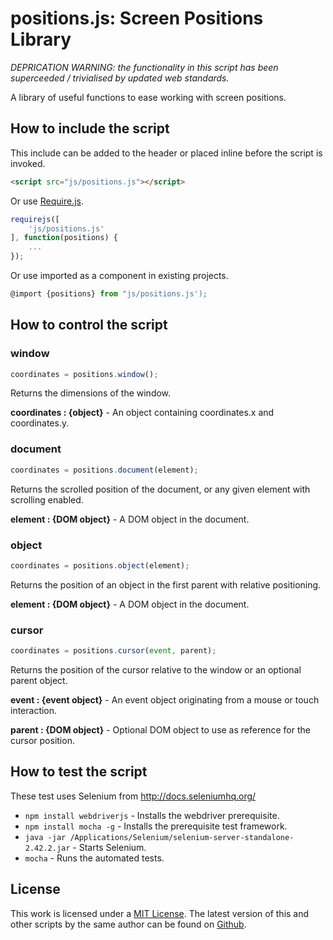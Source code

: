 # positions.js: Screen Positions Library

*DEPRICATION WARNING: the functionality in this script has been superceeded / trivialised by updated web standards.*

A library of useful functions to ease working with screen positions.

## How to include the script

This include can be added to the header or placed inline before the script is invoked.

```html
<script src="js/positions.js"></script>
```

Or use [Require.js](https://requirejs.org/).

```js
requirejs([
	'js/positions.js'
], function(positions) {
	...
});
```

Or use imported as a component in existing projects.

```js
@import {positions} from "js/positions.js');
```

## How to control the script

### window

```javascript
coordinates = positions.window();
```

Returns the dimensions of the window.

**coordinates : {object}** - An object containing coordinates.x and coordinates.y.

### document

```javascript
coordinates = positions.document(element);
```

Returns the scrolled position of the document, or any given element with scrolling enabled.

**element : {DOM object}** - A DOM object in the document.

### object

```javascript
coordinates = positions.object(element);
```

Returns the position of an object in the first parent with relative positioning.

**element : {DOM object}** - A DOM object in the document.

### cursor

```javascript
coordinates = positions.cursor(event, parent);
```

Returns the position of the cursor relative to the window or an optional parent object.

**event : {event object}** - An event object originating from a mouse or touch interaction.

**parent : {DOM object}** - Optional DOM object to use as reference for the cursor position.

## How to test the script

These test uses Selenium from http://docs.seleniumhq.org/

+ `npm install webdriverjs` - Installs the webdriver prerequisite.
+ `npm install mocha -g` - Installs the prerequisite test framework.
+ `java -jar /Applications/Selenium/selenium-server-standalone-2.42.2.jar` - Starts Selenium.
+ `mocha` - Runs the automated tests.

## License

This work is licensed under a [MIT License](https://opensource.org/licenses/MIT). The latest version of this and other scripts by the same author can be found on [Github](https://github.com/WoollyMittens).
